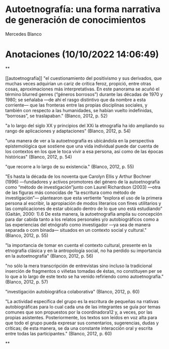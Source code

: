 # Autoetnografía: una forma narrativa de generación de conocimientos
Mercedes Blanco

# Anotaciones **(10/10/2022 14:06:49)**

**

[[autoetnografía]] "el cuestionamiento del positivismo y sus derivados, que muchas veces adquirían un cariz de crítica feroz, propició, entre otras cosas, aproximaciones más interpretativas. En este panorama se acuñó el término blurred genres (“géneros borrosos”) durante las décadas de 1970 y 1980; se señalaba —de ahí el rasgo distintivo que da nombre a esta corriente— que las fronteras entre las propias disciplinas sociales, y también con respecto a las humanidades, se habían vuelto indefinidas, “borrosas”, se traslapaban." (Blanco, 2012, p. 52)

"a lo largo del siglo XX y principios del XXi la etnografía ha ido ampliando su rango de aplicaciones y adaptaciones" (Blanco, 2012, p. 54)

"una manera de ver a la autoetnografía es ubicándola en la perspectiva epistemológica que sostiene que una vida individual puede dar cuenta de los contextos en los que le toca vivir a esa persona, así como de las épocas históricas" (Blanco, 2012, p. 54)

"que recorre a lo largo de su existencia." (Blanco, 2012, p. 55)

"Es hasta la década de los noventa que Carolyn Ellis y Arthur Bochner (1996) —fundadores y activos promotores del género de la autoetnografía como “método de investigación”junto con Laurel Richardson (2003) —otra de las figuras más conocidas de “la escritura como método de investigación”— plantearon que esta vertiente “explora el uso de la primera persona al escribir, la apropiación de modos literarios con fines utilitarios y las complicaciones de estar ubicado dentro de lo que uno está estudiando” (Gaitán, 2000: 1).6 De esta manera, la autoetnografía amplía su concepción para dar cabida tanto a los relatos personales y/o autobiográficos como a las experiencias del etnógrafo como investigador —ya sea de manera separada o com­ binada— situados en un contexto social y cultural." (Blanco, 2012, p. 55)

"la importancia de tomar en cuenta el contexto cultural, presente en la etnografía clásica y en la antropología social, no ha perdido su importancia en la autoetnografía" (Blanco, 2012, p. 56)

"no sólo la mera transcripción de entrevistas sino incluso la tradicional inserción de fragmentos o viñetas tomadas de éstas, no constituyen per se lo que a lo largo de este texto se ha venido refiriendo como autoetnografía." (Blanco, 2012, p. 57)

"investigación autobiográfica colaborativa" (Blanco, 2012, p. 60)

"La actividad específica del grupo es la escritura de pequeñas na­ rrativas autobiográficas para lo cual cada una de las integrantes se guía por temas comunes que son propuestos por la coordinadora12 y, a veces, por las propias asistentes. Posteriormente, los textos son leídos en voz alta para que todo el grupo pueda expresar sus comentarios, sugerencias, dudas y críticas; de esta manera, se da una constante interacción oral y escrita entre todas las participantes." (Blanco, 2012, p. 60)

**

